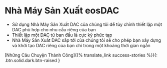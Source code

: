 **Nhà Máy Sản Xuất** eos**DAC**
====

 * Sử dụng Nhà Máy Sản Xuất DAC của chúng tôi để tùy chỉnh thiết lập một DAC phù hợp cho nhu cầu riêng của bạn
 * Thiết lập một DAC từ ban đầu là cực kỳ phức tạp
 * Nhà Máy Sản Xuất DAC sắp tới của chúng tôi sẽ cho phép bạn xây dựng và khởi tạo DAC riêng của bạn chỉ trong một khoảng thời gian ngắn

[Những Câu Chuyện Thành Công]({% translate_link success-stories %}){: .btn.solid.dark.btn-raised }
